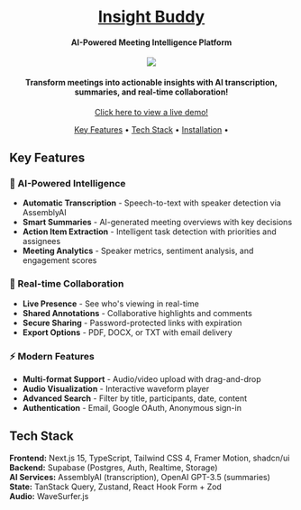 <h1 align="center">
  <br>
  <a href="https://insight-buddy-two.vercel.app/">Insight Buddy</a>
  <br>
</h1>
<h4 align="center">AI-Powered Meeting Intelligence Platform</h4>

<p align="center">
  <a href="https://skillicons.dev">
    <img src="https://skillicons.dev/icons?i=nextjs,typescript,tailwind,supabase,vercel"/>
  </a>
</p>

<h4 align="center">Transform meetings into actionable insights with AI transcription, summaries, and real-time collaboration!</h4>
<p align="center">
  <a href="https://insight-buddy-two.vercel.app/">Click here to view a live demo!</a>
</p>
<p align="center">
  <a href="#key-features">Key Features</a> •
  <a href="#tech-stack">Tech Stack</a> •
  <a href="#installation">Installation</a> •
</p>

## Key Features

### 🤖 AI-Powered Intelligence
- **Automatic Transcription** - Speech-to-text with speaker detection via AssemblyAI
- **Smart Summaries** - AI-generated meeting overviews with key decisions
- **Action Item Extraction** - Intelligent task detection with priorities and assignees
- **Meeting Analytics** - Speaker metrics, sentiment analysis, and engagement scores

### 👥 Real-time Collaboration
- **Live Presence** - See who's viewing in real-time
- **Shared Annotations** - Collaborative highlights and comments
- **Secure Sharing** - Password-protected links with expiration
- **Export Options** - PDF, DOCX, or TXT with email delivery

### ⚡ Modern Features
- **Multi-format Support** - Audio/video upload with drag-and-drop
- **Audio Visualization** - Interactive waveform player
- **Advanced Search** - Filter by title, participants, date, content
- **Authentication** - Email, Google OAuth, Anonymous sign-in

## Tech Stack

**Frontend:** Next.js 15, TypeScript, Tailwind CSS 4, Framer Motion, shadcn/ui  
**Backend:** Supabase (Postgres, Auth, Realtime, Storage)  
**AI Services:** AssemblyAI (transcription), OpenAI GPT-3.5 (summaries)  
**State:** TanStack Query, Zustand, React Hook Form + Zod  
**Audio:** WaveSurfer.js  
